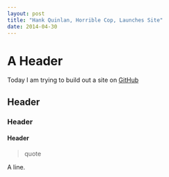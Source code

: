 ```yaml
---
layout: post
title: "Hank Quinlan, Horrible Cop, Launches Site"
date: 2014-04-30
---
```


# A Header

Today I am trying to build out a site on [GitHub](http://github.com)

## Header
### Header
#### Header
> quote

A line.
